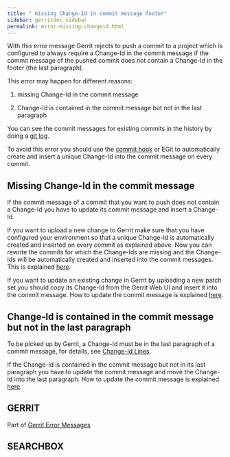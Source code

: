 ```yaml
---
title: " missing Change-Id in commit message footer"
sidebar: gerritdoc_sidebar
permalink: error-missing-changeid.html
---
```

With this error message Gerrit rejects to push a commit to a project
which is configured to always require a Change-Id in the commit message
if the commit message of the pushed commit does not contain a Change-Id
in the footer (the last paragraph).

This error may happen for different reasons:

1.  missing Change-Id in the commit message

2.  Change-Id is contained in the commit message but not in the last
    paragraph

You can see the commit messages for existing commits in the history by
doing a [git
log](http://www.kernel.org/pub/software/scm/git/docs/git-log.html).

To avoid this error you should use the [commit
hook](cmd-hook-commit-msg.html) or EGit to automatically create and
insert a unique Change-Id into the commit message on every commit.

## Missing Change-Id in the commit message

If the commit message of a commit that you want to push does not contain
a Change-Id you have to update its commit message and insert a
Change-Id.

If you want to upload a new change to Gerrit make sure that you have
configured your environment so that a unique Change-Id is automatically
created and inserted on every commit as explained above. Now you can
rewrite the commits for which the Change-Ids are missing and the
Change-Ids will be automatically created and inserted into the commit
messages. This is explained
[here](error-push-fails-due-to-commit-message.html#commit_hook).

If you want to update an existing change in Gerrit by uploading a new
patch set you should copy its Change-Id from the Gerrit Web UI and
insert it into the commit message. How to update the commit message is
explained
[here](error-push-fails-due-to-commit-message.html).

## Change-Id is contained in the commit message but not in the last paragraph

To be picked up by Gerrit, a Change-Id must be in the last paragraph of
a commit message, for details, see [Change-Id
Lines](user-changeid.html).

If the Change-Id is contained in the commit message but not in its last
paragraph you have to update the commit message and move the Change-Id
into the last paragraph. How to update the commit message is explained
[here](error-push-fails-due-to-commit-message.html).

## GERRIT

Part of [Gerrit Error Messages](error-messages.html)

## SEARCHBOX

